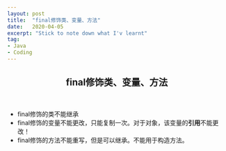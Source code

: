 ```yaml
---
layout: post
title:  "final修饰类、变量、方法"
date:   2020-04-05
excerpt: "Stick to note down what I'v learnt"
tag:
- Java 
- Coding
---
```


<center><H2><b>final修饰类、变量、方法</b></H2></center><br>


+ final修饰的类不能继承
+ final修饰的变量不能更改，只能复制一次。对于对象，该变量的**引用**不能更改！
+ final修饰的方法不能重写，但是可以继承。不能用于构造方法。